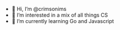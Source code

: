 - 👋 Hi, I’m @crimsonims
- 👀 I’m interested in a mix of all things CS
- 🌱 I’m currently learning Go and Javascript 

<!---
crimsonims/crimsonims is a ✨ special ✨ repository because its `README.md` (this file) appears on your GitHub profile.
You can click the Preview link to take a look at your changes.
--->
